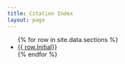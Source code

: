 ```yaml
---
title: Citation Index
layout: page
---
```


<ul>
{% for row in site.data.sections %}
	<li><a href="{{ row.Initial}}.html">{{ row.Initial}}</a></li>
{% endfor %}
</ul>